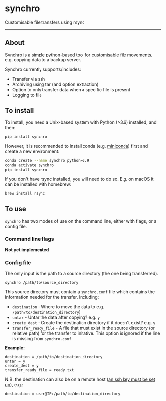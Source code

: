 # synchro
Customisable file transfers using rsync

---
## About
Synchro is a simple python-based tool for customisable file movements, e.g. copying data to a backup server.

Synchro currently supports/includes:
* Transfer via ssh
* Archiving using tar (and option extraction)
* Option to only transfer data when a specific file is present
* Logging to file

## To install
To install, you need a Unix-based system with Python (>3.6) installed, and then:

```bash
pip install synchro
```

However, it is recommended to install conda (e.g. [miniconda](https://docs.conda.io/en/latest/miniconda.html)) first and create a new environment:

```bash
conda create --name synchro python=3.9
conda activate synchro
pip install synchro
```

If you don't have rsync installed, you will need to do so. E.g. on macOS 
it can be installed with homebrew:
```bash
brew install rsync
```

## To use
`synchro` has two modes of use on the command line, either with flags, or a config file.

### Command line flags
**Not yet implemented**


### Config file
The only input is the path to a source directory (the one being transferred).
```bash
synchro /path/to/source_directory
```

This source directory must contain a `synchro.conf` file which contains the 
information needed for the transfer. Including:
* `destination` - Where to move the data to e.g. `/path/to/destination_directory`)
* `untar` - Untar the data after copying? e.g. `y`
* `create_dest` - Create the destination directory if it doesn't exist? e.g. `y`
* `transfer_ready_file` - A file that must exist in the source directory
(or relative path) for the transfer to initative. This option is ignored if the line is
missing from `synchro.conf`

**Example:**
```text
destination = /path/to/destination_directory
untar = y 
create_dest = y 
transfer_ready_file = ready.txt
```

N.B. the destination can also be on a remote host 
([an ssh key must be set up](https://www.digitalocean.com/community/tutorials/how-to-set-up-ssh-keys-2)), 
e.g.:
```text
destination = user@IP:/path/to/destination_directory
```
